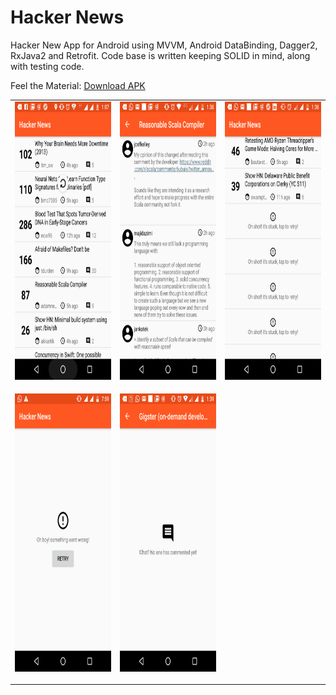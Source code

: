 # Hacker News

Hacker New App for Android using MVVM, Android DataBinding, Dagger2, RxJava2 and Retrofit. Code base is written keeping SOLID in mind, along with testing code.

Feel the Material: <a href="https://github.com/ishan-dhingra/hacker-news/raw/master/hacker-news.apk">Download APK</a>

<table>
<tr>
<td>
<img src="https://raw.githubusercontent.com/ishan-dhingra/hacker-news/master/screenshots/Hacker-News-Home.png" width="250" height="445"
</td>
<td>
<img src="https://raw.githubusercontent.com/ishan-dhingra/hacker-news/master/screenshots/Hacker-News-Comments.png" width="250" height="445"/>
</td>
<td>
<img src="https://raw.githubusercontent.com/ishan-dhingra/hacker-news/master/screenshots/Hacker-News-Retry.png" width="250" height="445"/>
</td>
</tr>
<tr>
<td>

<img src="https://raw.githubusercontent.com/ishan-dhingra/hacker-news/master/screenshots/Hacker-News-Went-Wrong.png" width="250" height="445"/></td>
<td><img src="https://raw.githubusercontent.com/ishan-dhingra/hacker-news/master/screenshots/Hacker-News-No-Comments.png" width="250" height="445"/></td>
<td></td>
</tr>
</table>







